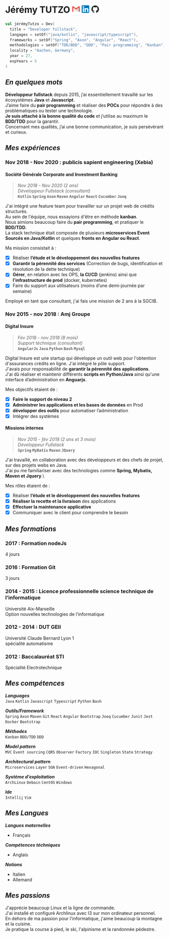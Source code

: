 Jérémy TUTZO [![gmail]][1] [![linkedin]][2] [![github]][3]
===========================================================

```kotlin
val jérémyTutzo = Dev(
  title = "Developer fullstack",
  langages = setOf("java/kotlin", "javascript/typescript"),
  frameworks = setOf("Spring", "Axon", "Angular", "React"),
  methodologies = setOf("TDD/BDD", "DDD", "Pair programming", "Kanban"),
  locality = "Aachen, Germany",
  year = 27,
  expYears = 5
)
```

*En quelques mots*
------------------

**Développeur fullstack** depuis 2015, j’ai essentiellement travaillé sur les écosystèmes **Java** et **Javascript**. \
J’aime faire du **pair programming** et réaliser des **POCs** pour répondre à des problématiques ou tester une technologie. \
**Je suis attaché à la bonne qualité du code** et j’utilise au maximum le **BDD/TDD** pour la garantir. \
Concernant mes qualités, j’ai une bonne communication, je suis persévérant et curieux.

*Mes expériences*
----------------

### Nov 2018 - Nov 2020 : publicis sapient engineering (Xebia)

#### Société Générale Corporate and Investment Banking
> *Nov 2018 - Nov 2020 (2 ans)* \
> *Développeur Fullstack (consultant)* \
> **`Kotlin` `Spring` `Axon` `Maven` `Angular` `React` `Cucumber` `Jooq`**

J'ai intégré une feature team pour travailler sur un projet web de crédits structurés. \
Au sein de l'équipe, nous essayions d'être en méthode **kanban**. \
Nous aimions beaucoup faire du **pair programming**, et pratiquer le **BDD/TDD**. \
La stack technique était composée de plusieurs **microservices Event Sourcés en Java/Kotlin** et quelques **fronts en Angular ou React**.

Ma mission consistait à :
- [x] Réaliser **l’étude et le développement des nouvelles features**
- [x] **Garantir la pérennité des services** (Correction de bugs, identification et résolution de la dette technique)
- [x] **Gérer**, en relation avec les OPS, **la CI/CD** (jenkins) ainsi que **l’infrastructure de prod** (docker, kubernetes)
- [x] Faire du support aux utilisateurs (moins d’une demi-journée par semaine)

Employé en tant que consultant, j'ai fais une mission de 2 ans à la SGCIB.

### Nov 2015 - nov 2018 : Amj Groupe 

#### Digital Insure
> *Fév 2018 - nov 2018 (8 mois)* \
> *Support téchnique (consultant)* \
> **`AngularJs` `Java` `Python` `Bash` `Mysql`**

Digital Insure est une startup qui développe un outil web pour l'obtention d'assurances crédits en ligne. J'ai intégré le pôle support. \
J'avais pour responsabilité de **garantir la pérennité des applications**. \
J'ai dû réaliser et maintenir différents **scripts en Python/Java** ainsi qu'une interface d’administration en **Anguarjs**.

Mes objectifs étaient de :
- [x] **Faire le support de niveau 2**
- [x] **Administrer les applications et les bases de données** en Prod
- [x] **développer des outils** pour automatiser l’administration
- [x] Intégrer des systèmes

#### Missions internes
> *Nov 2015 - fév 2018 (2 ans et 3 mois)* \
> *Développeur Fullstack* \
> **`Spring` `MyBatis` `Maven` `JQuery`**

J'ai travaillé, en collaboration avec des développeurs et des chefs de projet, sur des projets webs en Java. \
J'ai pu me familiariser avec des technologies comme **Spring, Mybatis, Maven et Jquery**.\

Mes rôles étaient de :
- [x] Réaliser **l’étude et le développement des nouvelles features**
- [x] **Réaliser la recette et la livraison** des applications
- [x] **Effectuer la maintenance applicative**
- [x] Communiquer avec le client pour comprendre le besoin

*Mes formations*
----------------

### 2017 : Formation nodeJs
4 jours

### 2016 : Formation Git
3 jours

### 2014 - 2015 : Licence professionnelle science technique de l’informatique
Université Aix-Marseille \
Option nouvelles technologies de l’informatique

### 2012 - 2014 : DUT GEII
Université Claude Bernard Lyon 1 \
spécialité automatisme

### 2012 : Baccalauréat STI 
Spécialité Electrotechnique

*Mes compétences*
----------------

***Languages*** \
`Java` `Kotlin` `Javascript` `Typescript` `Python` `Bash`

***Outils/Framework*** \
`Spring` `Axon` `Maven` `Git` `React` `Angular` `Bootstrap` `Jooq` `Cucumber` `Junit` `Jest` `Docker` `Bootstrap`

***Méthodes*** \
`Kanban` `BDD/TDD` `DDD`

***Model pattern*** \
`MVC` `Event sourcing` `CQRS` `Observer` `Factory` `IOC` `Singleton` `State` `Strategy`

***Architectural pattern*** \
`Microservices` `Layer` `SOA` `Event-driven` `Hexagonal`

***Système d’exploitation*** \
`ArchLinux` `Debain` `CentOS` `Windows`

***Ide*** \
`Intellij` `Vim`

*Mes Langues*
-------------

***Langues maternelles***
 - Français

***Compétences téchniques***
 - Anglais
 
***Notions***
 - Italien
 - Allemand

*Mes passions*
--------------

J'apprécie beaucoup Linux et la ligne de commande. \
J'ai installé et configuré Archlinux avec I3 sur mon ordinateur personnel. \
En dehors de ma passion pour l'informatique, j'aime beaucoup la montagne et la cuisine. \
Je pratique la course à pied, le ski, l'alpinisme et la randonnée pédestre.

[gmail]: https://github.com/lemecanoduweb/cv/blob/master/logo/gmail-24.png
[linkedin]: https://github.com/lemecanoduweb/cv/blob/master/logo/linkedin-24.png
[github]: https://github.com/lemecanoduweb/cv/blob/master/logo/github-24.png

[1]: mailto:jtutzo.pro@gmail.com
[2]: https://www.linkedin.com/in/jérémy-tutzo-146228100
[3]: https://github.com/jtutzo
